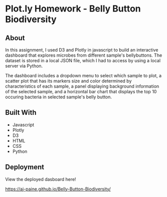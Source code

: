# Plot.ly Homework - Belly Button Biodiversity

## About
In this assignment, I used D3 and Plotly in javascript to build an interactive dashboard that explores microbes from different sample's bellybuttons.  The dataset is stored in a local JSON file, which I had to access by using a local server via Python.

The dashboard includes a dropdown menu to select which sample to plot, a scatter plot that has its markers size and color determined by characteristics of each sample, a panel displaying background information of the selected sample, and a horizontal bar chart that displays the top 10 occuring bacteria in selected sample's belly button.

## Built With
* Javascript
* Plotly
* D3
* HTML
* CSS
* Python

## Deployment
View the deployed dasboard here!

https://aj-paine.github.io/Belly-Button-Biodiversity/


